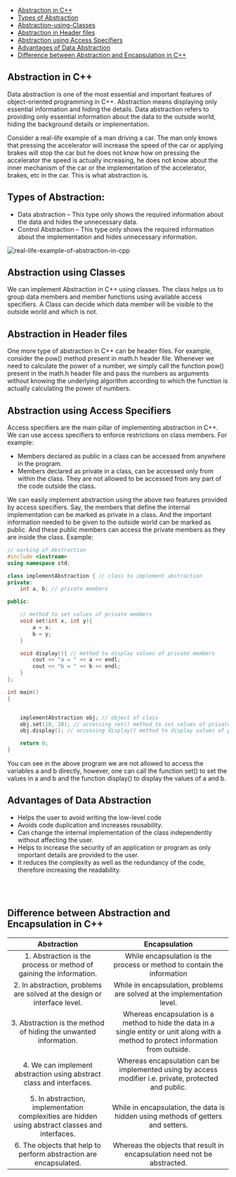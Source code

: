 - [Abstraction in C++](#Abstraction)
- [Types of Abstraction](#Types-of-Abstraction)
- [Abstraction-using-Classes](#Abstraction-using-Classes)
- [Abstraction in Header files](#Abstraction-in-Header-files)
- [Abstraction using Access Specifiers](#Abstraction-using-Access-Specifiers)
- [Advantages of Data Abstraction](#Advantages-of-Data-Abstraction)
- [Difference between Abstraction and Encapsulation in C++](#Difference-between-Abstraction-and-Encapsulation-in-C++)



## Abstraction in C++

Data abstraction is one of the most essential and important features of object-oriented programming in C++. Abstraction means displaying only essential information and hiding the details. Data abstraction refers to providing only essential information about the data to the outside world, hiding the background details or implementation. 

Consider a real-life example of a man driving a car. The man only knows that pressing the accelerator will increase the speed of the car or applying brakes will stop the car but he does not know how on pressing the accelerator the speed is actually increasing, he does not know about the inner mechanism of the car or the implementation of the accelerator, brakes, etc in the car. This is what abstraction is.


## Types of Abstraction:
- Data abstraction – This type only shows the required information about the data and hides the unnecessary data.
- Control Abstraction – This type only shows the required information about the implementation and hides unnecessary information.

![real-life-example-of-abstraction-in-cpp](https://user-images.githubusercontent.com/105644935/215349517-3d68d6f9-7bf9-4170-9812-28920a34bc92.png)

## Abstraction using Classes

We can implement Abstraction in C++ using classes. The class helps us to group data members and member functions using available access specifiers. A Class can decide which data member will be visible to the outside world and which is not. 


## Abstraction in Header files

One more type of abstraction in C++ can be header files. For example, consider the pow() method present in math.h header file. Whenever we need to calculate the power of a number, we simply call the function pow() present in the math.h header file and pass the numbers as arguments without knowing the underlying algorithm according to which the function is actually calculating the power of numbers.



## Abstraction using Access Specifiers

Access specifiers are the main pillar of implementing abstraction in C++. We can use access specifiers to enforce restrictions on class members. For example:

- Members declared as public in a class can be accessed from anywhere in the program.
- Members declared as private in a class, can be accessed only from within the class. They are not allowed to be accessed from any part of the code outside the class.

We can easily implement abstraction using the above two features provided by access specifiers. Say, the members that define the internal implementation can be marked as private in a class. And the important information needed to be given to the outside world can be marked as public. And these public members can access the private members as they are inside the class. 
Example: 
```cpp
// working of Abstraction
#include <iostream>
using namespace std;

class implementAbstraction { // class to implement abstraction
private:
	int a, b; // private members

public:

	// method to set values of private members
	void set(int x, int y){
		a = x;
		b = y;
	}

	void display(){ // method to display values of private members
		cout << "a = " << a << endl;
		cout << "b = " << b << endl;
	}
};

int main()
{


	implementAbstraction obj; // object of class
	obj.set(10, 20); // accessing set() method to set values of private members
	obj.display(); // accessing display() method to display values of private members

	return 0;
}
```
You can see in the above program we are not allowed to access the variables a and b directly, however, one can call the function set() to set the values in a and b and the function display() to display the values of a and b. 


## Advantages of Data Abstraction
- Helps the user to avoid writing the low-level code
- Avoids code duplication and increases reusability.
- Can change the internal implementation of the class independently without affecting the user.
- Helps to increase the security of an application or program as only important details are provided to the user.
- It reduces the complexity as well as the redundancy of the code, therefore increasing the readability.

<br><br>


## Difference between Abstraction and Encapsulation in C++

| Abstraction  | Encapsulation |
| :---: | :---: |
| 1. Abstraction is the process or method of gaining the information.   | While encapsulation is the process or method to contain the information  |
| 2. In abstraction, problems are solved at the design or interface level.  | While in encapsulation, problems are solved at the implementation level. |
| 3. Abstraction is the method of hiding the unwanted information.  | Whereas encapsulation is a method to hide the data in a single entity or unit along with a method to protect information from outside.  |
| 4. We can implement abstraction using abstract class and interfaces. | Whereas encapsulation can be implemented using by access modifier i.e. private, protected and public. |
| 5. In abstraction, implementation complexities are hidden using abstract classes and interfaces. | While in encapsulation, the data is hidden using methods of getters and setters. |
| 6. The objects that help to perform abstraction are encapsulated. | Whereas the objects that result in encapsulation need not be abstracted. |











